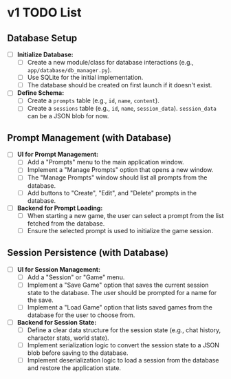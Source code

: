# v1 TODO List

## Database Setup
- [ ] **Initialize Database:**
  - [ ] Create a new module/class for database interactions (e.g., `app/database/db_manager.py`).
  - [ ] Use SQLite for the initial implementation.
  - [ ] The database should be created on first launch if it doesn't exist.
- [ ] **Define Schema:**
  - [ ] Create a `prompts` table (e.g., `id`, `name`, `content`).
  - [ ] Create a `sessions` table (e.g., `id`, `name`, `session_data`). `session_data` can be a JSON blob for now.

## Prompt Management (with Database)
- [ ] **UI for Prompt Management:**
  - [ ] Add a "Prompts" menu to the main application window.
  - [ ] Implement a "Manage Prompts" option that opens a new window.
  - [ ] The "Manage Prompts" window should list all prompts from the database.
  - [ ] Add buttons to "Create", "Edit", and "Delete" prompts in the database.
- [ ] **Backend for Prompt Loading:**
  - [ ] When starting a new game, the user can select a prompt from the list fetched from the database.
  - [ ] Ensure the selected prompt is used to initialize the game session.

## Session Persistence (with Database)
- [ ] **UI for Session Management:**
  - [ ] Add a "Session" or "Game" menu.
  - [ ] Implement a "Save Game" option that saves the current session state to the database. The user should be prompted for a name for the save.
  - [ ] Implement a "Load Game" option that lists saved games from the database for the user to choose from.
- [ ] **Backend for Session State:**
  - [ ] Define a clear data structure for the session state (e.g., chat history, character stats, world state).
  - [ ] Implement serialization logic to convert the session state to a JSON blob before saving to the database.
  - [ ] Implement deserialization logic to load a session from the database and restore the application state.